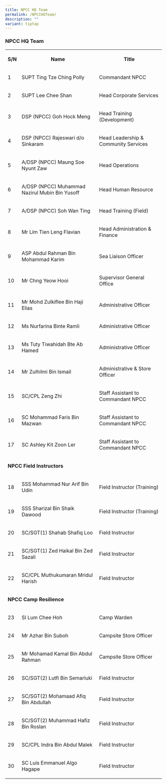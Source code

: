 ```yaml
---
title: NPCC HQ Team
permalink: /NPCCHQTeam/
description: ""
variant: tiptap
---
```

<h3>NPCC HQ Team</h3>
<table style="minWidth: 75px">
<colgroup>
<col>
<col>
<col>
</colgroup>
<tbody>
<tr>
<th rowspan="1" colspan="1">
<p>S/N</p>
</th>
<th rowspan="1" colspan="1">
<p>Name</p>
</th>
<th rowspan="1" colspan="1">
<p>Title</p>
</th>
</tr>
<tr>
<td rowspan="1" colspan="1">
<p>1</p>
</td>
<td rowspan="1" colspan="1">
<p>SUPT Ting Tze Ching Polly</p>
</td>
<td rowspan="1" colspan="1">
<p>Commandant NPCC</p>
</td>
</tr>
<tr>
<td rowspan="1" colspan="1">
<p>2</p>
</td>
<td rowspan="1" colspan="1">
<p>SUPT Lee Chee Shan</p>
</td>
<td rowspan="1" colspan="1">
<p>Head Corporate Services</p>
</td>
</tr>
<tr>
<td rowspan="1" colspan="1">
<p>3</p>
</td>
<td rowspan="1" colspan="1">
<p>DSP (NPCC) Goh Hock Meng</p>
</td>
<td rowspan="1" colspan="1">
<p>Head Training (Development)</p>
</td>
</tr>
<tr>
<td rowspan="1" colspan="1">
<p>4</p>
</td>
<td rowspan="1" colspan="1">
<p>DSP (NPCC) Rajeswari d/o Sinkaram</p>
</td>
<td rowspan="1" colspan="1">
<p>Head Leadership &amp; Community Services</p>
</td>
</tr>
<tr>
<td rowspan="1" colspan="1">
<p>5</p>
</td>
<td rowspan="1" colspan="1">
<p>A/DSP (NPCC) Maung Soe Nyunt Zaw</p>
</td>
<td rowspan="1" colspan="1">
<p>Head Operations</p>
</td>
</tr>
<tr>
<td rowspan="1" colspan="1">
<p>6</p>
</td>
<td rowspan="1" colspan="1">
<p>A/DSP (NPCC) Muhammad Nazirul Mubin Bin Yusoff</p>
</td>
<td rowspan="1" colspan="1">
<p>Head Human Resource</p>
</td>
</tr>
<tr>
<td rowspan="1" colspan="1">
<p>7</p>
</td>
<td rowspan="1" colspan="1">
<p>A/DSP (NPCC) Soh Wan Ting</p>
</td>
<td rowspan="1" colspan="1">
<p>Head Training (Field)</p>
</td>
</tr>
<tr>
<td rowspan="1" colspan="1">
<p>8</p>
</td>
<td rowspan="1" colspan="1">
<p>Mr Lim Tien Leng Flavian</p>
</td>
<td rowspan="1" colspan="1">
<p>Head Administration &amp; Finance</p>
</td>
</tr>
<tr>
<td rowspan="1" colspan="1">
<p>9</p>
</td>
<td rowspan="1" colspan="1">
<p>ASP Abdul Rahman Bin Mohammad Karim</p>
</td>
<td rowspan="1" colspan="1">
<p>Sea Liaison Officer</p>
</td>
</tr>
<tr>
<td rowspan="1" colspan="1">
<p>10</p>
</td>
<td rowspan="1" colspan="1">
<p>Mr Chng Yeow Hooi</p>
</td>
<td rowspan="1" colspan="1">
<p>Supervisor General Office</p>
</td>
</tr>
<tr>
<td rowspan="1" colspan="1">
<p>11</p>
</td>
<td rowspan="1" colspan="1">
<p>Mr Mohd Zulkiflee Bin Haji Elias</p>
</td>
<td rowspan="1" colspan="1">
<p>Administrative Officer</p>
</td>
</tr>
<tr>
<td rowspan="1" colspan="1">
<p>12</p>
</td>
<td rowspan="1" colspan="1">
<p>Ms Nurfarina Binte Ramli</p>
</td>
<td rowspan="1" colspan="1">
<p>Administrative Officer</p>
</td>
</tr>
<tr>
<td rowspan="1" colspan="1">
<p>13</p>
</td>
<td rowspan="1" colspan="1">
<p>Ms Tuty Tiwahidah Bte Ab Hamed</p>
</td>
<td rowspan="1" colspan="1">
<p>Administrative Officer</p>
</td>
</tr>
<tr>
<td rowspan="1" colspan="1">
<p>14</p>
</td>
<td rowspan="1" colspan="1">
<p>Mr Zulhilmi Bin Ismail</p>
</td>
<td rowspan="1" colspan="1">
<p>Administrative &amp; Store Officer</p>
</td>
</tr>
<tr>
<td rowspan="1" colspan="1">
<p>15</p>
</td>
<td rowspan="1" colspan="1">
<p>SC/CPL Zeng Zhi</p>
</td>
<td rowspan="1" colspan="1">
<p>Staff Assistant to Commandant NPCC</p>
</td>
</tr>
<tr>
<td rowspan="1" colspan="1">
<p>16</p>
</td>
<td rowspan="1" colspan="1">
<p>SC Mohammad Faris Bin Mazwan</p>
</td>
<td rowspan="1" colspan="1">
<p>Staff Assistant to Commandant NPCC</p>
</td>
</tr>
<tr>
<td rowspan="1" colspan="1">
<p>17</p>
</td>
<td rowspan="1" colspan="1">
<p>SC Ashley Kit Zoon Ler</p>
</td>
<td rowspan="1" colspan="1">
<p>Staff Assistant to Commandant NPCC</p>
</td>
</tr>
<tr>
<td rowspan="1" colspan="3">
<p><strong>NPCC Field Instructors</strong>
</p>
</td>
</tr>
<tr>
<td rowspan="1" colspan="1">
<p>18</p>
</td>
<td rowspan="1" colspan="1">
<p>SSS Mohammad Nur Arif Bin Udin</p>
</td>
<td rowspan="1" colspan="1">
<p>Field Instructor (Training)</p>
</td>
</tr>
<tr>
<td rowspan="1" colspan="1">
<p>19</p>
</td>
<td rowspan="1" colspan="1">
<p>SSS Sharizal Bin Shaik Dawood</p>
</td>
<td rowspan="1" colspan="1">
<p>Field Instructor (Training)</p>
</td>
</tr>
<tr>
<td rowspan="1" colspan="1">
<p>20</p>
</td>
<td rowspan="1" colspan="1">
<p>SC/SGT(1) Shahab Shafiq Loo</p>
</td>
<td rowspan="1" colspan="1">
<p>Field Instructor</p>
</td>
</tr>
<tr>
<td rowspan="1" colspan="1">
<p>21</p>
</td>
<td rowspan="1" colspan="1">
<p>SC/SGT(1) Zed Haikal Bin Zed Sazali</p>
</td>
<td rowspan="1" colspan="1">
<p>Field Instructor</p>
</td>
</tr>
<tr>
<td rowspan="1" colspan="1">
<p>22</p>
</td>
<td rowspan="1" colspan="1">
<p>SC/CPL Muthukumaran Mridul Harish</p>
</td>
<td rowspan="1" colspan="1">
<p>Field Instructor</p>
</td>
</tr>
<tr>
<td rowspan="1" colspan="3">
<p><strong>NPCC Camp Resilience</strong>
</p>
</td>
</tr>
<tr>
<td rowspan="1" colspan="1">
<p>23</p>
</td>
<td rowspan="1" colspan="1">
<p>SI Lum Chee Hoh</p>
</td>
<td rowspan="1" colspan="1">
<p>Camp Warden</p>
</td>
</tr>
<tr>
<td rowspan="1" colspan="1">
<p>24</p>
</td>
<td rowspan="1" colspan="1">
<p>Mr Azhar Bin Suboh</p>
</td>
<td rowspan="1" colspan="1">
<p>Campsite Store Officer</p>
</td>
</tr>
<tr>
<td rowspan="1" colspan="1">
<p>25</p>
</td>
<td rowspan="1" colspan="1">
<p>Mr Mohamad Kamal Bin Abdul Rahman</p>
</td>
<td rowspan="1" colspan="1">
<p>Campsite Store Officer</p>
</td>
</tr>
<tr>
<td rowspan="1" colspan="1">
<p>26</p>
</td>
<td rowspan="1" colspan="1">
<p>SC/SGT(2) Lutfi Bin Semarluki</p>
</td>
<td rowspan="1" colspan="1">
<p>Field Instructor</p>
</td>
</tr>
<tr>
<td rowspan="1" colspan="1">
<p>27</p>
</td>
<td rowspan="1" colspan="1">
<p>SC/SGT(2) Mohamaad Afiq Bin Abdullah</p>
</td>
<td rowspan="1" colspan="1">
<p>Field Instructor</p>
</td>
</tr>
<tr>
<td rowspan="1" colspan="1">
<p>28</p>
</td>
<td rowspan="1" colspan="1">
<p>SC/SGT(2) Muhammad Hafiz Bin Roslan</p>
</td>
<td rowspan="1" colspan="1">
<p>Field Instructor</p>
</td>
</tr>
<tr>
<td rowspan="1" colspan="1">
<p>29</p>
</td>
<td rowspan="1" colspan="1">
<p>SC/CPL Indra Bin Abdul Malek</p>
</td>
<td rowspan="1" colspan="1">
<p>Field Instructor</p>
</td>
</tr>
<tr>
<td rowspan="1" colspan="1">
<p>30</p>
</td>
<td rowspan="1" colspan="1">
<p>SC Luis Emmanuel Algo Hagape</p>
</td>
<td rowspan="1" colspan="1">
<p>Field Instructor</p>
</td>
</tr>
</tbody>
</table>
<p></p>